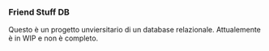 ### Friend Stuff DB
Questo è un progetto unviersitario di un database relazionale. Attualemente è in WIP e non è completo. 
